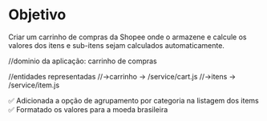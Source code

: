 # Objetivo
Criar um carrinho de compras da Shopee onde o armazene e calcule os valores dos itens e sub-itens sejam calculados automaticamente. 

//dominio da aplicação: carrinho de compras

//entidades representadas
//->carrinho -> /service/cart.js
//->itens -> /service/item.js

✅ Adicionada a opção de agrupamento por categoria na listagem dos items
✅ Formatado os valores para a moeda brasileira
